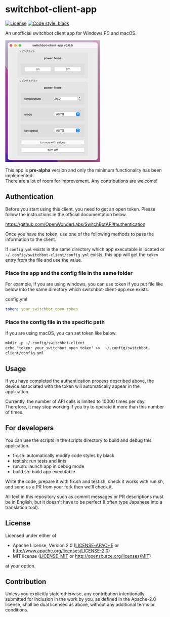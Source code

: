 # switchbot-client-app

[![License](https://img.shields.io/badge/license-MIT%2FApache--2.0-informational?style=flat-square)](README.md#License)
[![Code style: black](https://img.shields.io/badge/code%20style-black-000000.svg)](https://github.com/psf/black)

An unofficial switchbot client app for Windows PC and macOS.

<img src="./docs/static/ss-readme-01.png" width=300>

This app is **pre-alpha** version and only the minimum functionality has been implemented.  
There are a lot of room for improvement. Any contributions are welcome!

## Authentication

Before you start using this client, you need to get an open token.
Please follow the instructions in the official documentation below.

https://github.com/OpenWonderLabs/SwitchBotAPI#authentication

Once you have the token, use one of the following methods to pass the information to the client.

If `config.yml` exists in the same directory which app executable is located 
or `~/.config/switchbot-client/config.yml` exists,
this app will get the `token` entry from the file and use the value.

### Place the app and the config file in the same folder

For example, if you are using windows, you can use token 
if you put file like below into the same directory which switchbot-client-app.exe exists.

config.yml
```config.yml
token: your_switchbot_open_token
```

### Place the config file in the specific path

If you are using macOS, you can set token like below. 
```shell
mkdir -p ~/.config/switchbot-client
echo "token: your_switchbot_open_token" >>  ~/.config/switchbot-client/config.yml
```

## Usage

If you have completed the authentication process described above, 
the device associated with the token will automatically appear in the application.

Currently, the number of API calls is limited to 10000 times per day.  
Therefore, it may stop working if you try to operate it more than this number of times.


## For developers

You can use the scripts in the scripts directory to build and debug this application.

- fix.sh: automatically modify code styles by black
- test.sh: run tests and lints
- run.sh: launch app in debug mode
- build.sh: build app executable

Write the code, prepare it with fix.sh and test.sh, check it works with run.sh, 
and send us a PR from your fork then we'll check it.

All text in this repository such as commit messages or PR descriptions must be in English, 
but it doesn't have to be perfect (I often type Japanese into a translation tool).

## License

Licensed under either of

- Apache License, Version 2.0
   ([LICENSE-APACHE](LICENSE-APACHE) or http://www.apache.org/licenses/LICENSE-2.0)
- MIT license
   ([LICENSE-MIT](LICENSE-MIT) or http://opensource.org/licenses/MIT)

at your option.

## Contribution

Unless you explicitly state otherwise, any contribution intentionally submitted
for inclusion in the work by you, as defined in the Apache-2.0 license, shall be
dual licensed as above, without any additional terms or conditions.
